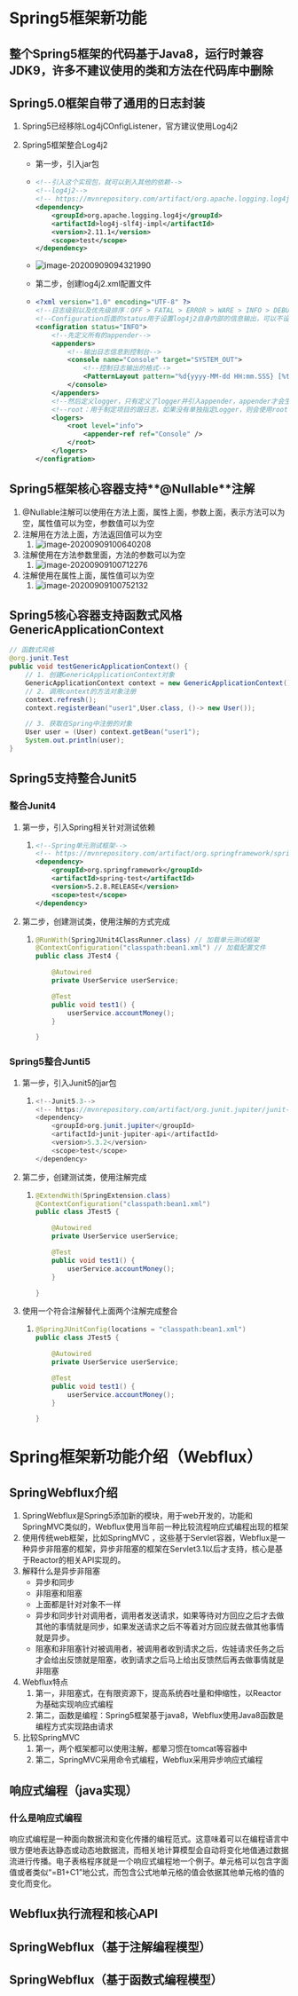 # Spring5框架新功能

## 整个Spring5框架的代码基于Java8，运行时兼容JDK9，许多不建议使用的类和方法在代码库中删除



## Spring5.0框架自带了通用的日志封装

1. Spring5已经移除Log4jCOnfigListener，官方建议使用Log4j2

2. Spring5框架整合Log4j2

   + 第一步，引入jar包

   + ```xml
     <!--引入这个实现包，就可以到入其他的依赖-->
     <!--log4j2-->
     <!-- https://mvnrepository.com/artifact/org.apache.logging.log4j/log4j-slf4j-impl -->
     <dependency>
         <groupId>org.apache.logging.log4j</groupId>
         <artifactId>log4j-slf4j-impl</artifactId>
         <version>2.11.1</version>
         <scope>test</scope>
     </dependency>
     ```

   + ![image-20200909094321990](Spring5新功能.assets/image-20200909094321990.png)

   + 第二步，创建log4j2.xml配置文件

   + ```xml
     <?xml version="1.0" encoding="UTF-8" ?>
     <!--日志级别以及优先级排序：OFF > FATAL > ERROR > WARE > INFO > DEBUG > TRACE > ALL-->
     <!--Configuration后面的status用于设置log4j2自身内部的信息输出，可以不设置，但设置成trace时，可以看到log4j2内部各种详细输出-->
     <configration status="INFO">
         <!--先定义所有的appender-->
         <appenders>
             <!--输出日志信息到控制台-->
             <console name="Console" target="SYSTEM_OUT">
                 <!--控制日志输出的格式-->
                 <PatternLayout pattern="%d{yyyy-MM-dd HH:mm.SSS} [%t] %-5level %logger[36] - %msg%n"/>
             </console>
         </appenders>
         <!--然后定义logger，只有定义了logger并引入appender，appender才会生效-->
         <!--root：用于制定项目的跟日志，如果没有单独指定Logger，则会使用root作为默认的日志输出-->
         <logers>
             <root level="info">
                 <appender-ref ref="Console" />
             </root>
         </logers>
     </configration>
     ```



## Spring5框架核心容器支持**@Nullable**注解

1. @Nullable注解可以使用在方法上面，属性上面，参数上面，表示方法可以为空，属性值可以为空，参数值可以为空
2. 注解用在方法上面，方法返回值可以为空
   1. ![image-20200909100640208](Spring5新功能.assets/image-20200909100640208.png)
3. 注解使用在方法参数里面，方法的参数可以为空
   1. ![image-20200909100712276](Spring5新功能.assets/image-20200909100712276.png)
4. 注解使用在属性上面，属性值可以为空
   1. ![image-20200909100752132](Spring5新功能.assets/image-20200909100752132.png)



## Spring5核心容器支持函数式风格GenericApplicationContext

```java
// 函数式风格
@org.junit.Test
public void testGenericApplicationContext() {
    // 1. 创建GenericApplicationContext对象
    GenericApplicationContext context = new GenericApplicationContext();
    // 2. 调用context的方法对象注册
    context.refresh();
    context.registerBean("user1",User.class, ()-> new User());

    // 3. 获取在Spring中注册的对象
    User user = (User) context.getBean("user1");
    System.out.println(user);
}
```



## Spring5支持整合Junit5

### 整合Junit4

1. 第一步，引入Spring相关针对测试依赖

   1. ```xml
      <!--Spring单元测试框架-->
      <!-- https://mvnrepository.com/artifact/org.springframework/spring-test -->
      <dependency>
          <groupId>org.springframework</groupId>
          <artifactId>spring-test</artifactId>
          <version>5.2.8.RELEASE</version>
          <scope>test</scope>
      </dependency>
      ```

      

2. 第二步，创建测试类，使用注解的方式完成

   1. ```java
      @RunWith(SpringJUnit4ClassRunner.class) // 加载单元测试框架
      @ContextConfiguration("classpath:bean1.xml") // 加载配置文件
      public class JTest4 {
      
          @Autowired
          private UserService userService;
      
          @Test
          public void test1() {
              userService.accountMoney();
          }
      
      }
      ```





### Spring5整合Junti5

1. 第一步，引入Junit5的jar包

   1. ```java
      <!--Junit5.3-->
      <!-- https://mvnrepository.com/artifact/org.junit.jupiter/junit-jupiter-api -->
      <dependency>
          <groupId>org.junit.jupiter</groupId>
          <artifactId>junit-jupiter-api</artifactId>
          <version>5.3.2</version>
          <scope>test</scope>
      </dependency>
      ```

      

2. 第二步，创建测试类，使用注解完成

   1. ```java
      @ExtendWith(SpringExtension.class)
      @ContextConfiguration("classpath:bean1.xml")
      public class JTest5 {
      
          @Autowired
          private UserService userService;
      
          @Test
          public void test1() {
              userService.accountMoney();
          }
      
      }
      ```

      

3. 使用一个符合注解替代上面两个注解完成整合

   1. ```java
      @SpringJUnitConfig(locations = "classpath:bean1.xml")
      public class JTest5 {
      
          @Autowired
          private UserService userService;
      
          @Test
          public void test1() {
              userService.accountMoney();
          }
      
      }
      ```

      



# Spring框架新功能介绍（Webflux）

## SpringWebflux介绍

1. SpringWebflux是Spring5添加新的模块，用于web开发的，功能和SpringMVC类似的，Webflux使用当年前一种比较流程响应式编程出现的框架
2. 使用传统web框架，比如SpringMVC ，这些基于Servlet容器，Webflux是一种异步非阻塞的框架，异步非阻塞的框架在Servlet3.1以后才支持，核心是基于Reactor的相关API实现的。
3. 解释什么是异步非阻塞
   + 异步和同步
   + 非阻塞和阻塞
   + 上面都是针对对象不一样
   + 异步和同步针对调用者，调用者发送请求，如果等待对方回应之后才去做其他的事情就是同步，如果发送请求之后不等着对方回应就去做其他事情就是异步。
   + 阻塞和非阻塞针对被调用者，被调用者收到请求之后，佐娃请求任务之后才会给出反馈就是阻塞，收到请求之后马上给出反馈然后再去做事情就是非阻塞
4. Webflux特点
   1. 第一，非阻塞式，在有限资源下，提高系统吞吐量和伸缩性，以Reactor为基础实现响应式编程
   2. 第二，函数是编程：Spring5框架基于java8，Webflux使用Java8函数是编程方式实现路由请求
5. 比较SpringMVC
   1. 第一，两个框架都可以使用注解，都晕习惯在tomcat等容器中
   2. 第二，SpringMVC采用命令式编程，Webflux采用异步响应式编程





## 响应式编程（java实现）

### 什么是响应式编程

响应式编程是一种面向数据流和变化传播的编程范式。这意味着可以在编程语言中很方便地表达静态或动态地数据流，而相关地计算模型会自动将变化地值通过数据流进行传播。电子表格程序就是一个响应式编程地一个例子。单元格可以包含字面值或者类似“=B1+C1”地公式，而包含公式地单元格的值会依据其他单元格的值的变化而变化。





## Webflux执行流程和核心API





## SpringWebflux（基于注解编程模型）







## SpringWebflux（基于函数式编程模型）



 
